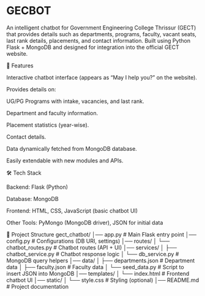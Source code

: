 # GECBOT

An intelligent chatbot for Government Engineering College Thrissur (GECT) that provides details such as departments, programs, faculty, vacant seats, last rank details, placements, and contact information.
Built using Python Flask + MongoDB and designed for integration into the official GECT website.

🚀 Features

Interactive chatbot interface (appears as “May I help you?” on the website).

Provides details on:

UG/PG Programs with intake, vacancies, and last rank.

Department and faculty information.

Placement statistics (year-wise).

Contact details.

Data dynamically fetched from MongoDB database.

Easily extendable with new modules and APIs.

🛠️ Tech Stack

Backend: Flask (Python)

Database: MongoDB

Frontend: HTML, CSS, JavaScript (basic chatbot UI)

Other Tools: PyMongo (MongoDB driver), JSON for initial data

📂 Project Structure
gect_chatbot/
│── app.py                  # Main Flask entry point
│── config.py               # Configurations (DB URI, settings)
│── routes/
│    └── chatbot_routes.py  # Chatbot routes (API + UI)
│── services/
│    ├── chatbot_service.py # Chatbot response logic
│    └── db_service.py      # MongoDB query helpers
│── data/
│    ├── departments.json   # Department data
│    ├── faculty.json       # Faculty data
│    └── seed_data.py       # Script to insert JSON into MongoDB
│── templates/
│    └── index.html         # Frontend chatbot UI
│── static/
│    └── style.css          # Styling (optional)
│── README.md               # Project documentation

